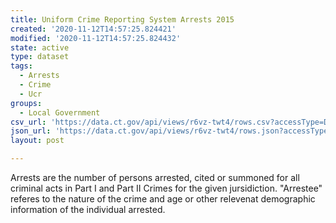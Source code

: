 ```yaml
---
title: Uniform Crime Reporting System Arrests 2015
created: '2020-11-12T14:57:25.824421'
modified: '2020-11-12T14:57:25.824432'
state: active
type: dataset
tags:
  - Arrests
  - Crime
  - Ucr
groups:
  - Local Government
csv_url: 'https://data.ct.gov/api/views/r6vz-twt4/rows.csv?accessType=DOWNLOAD'
json_url: 'https://data.ct.gov/api/views/r6vz-twt4/rows.json?accessType=DOWNLOAD'
layout: post

---
```

Arrests are the number of persons arrested, cited or summoned for all criminal acts in Part I and Part II Crimes for the given jursidiction. "Arrestee" referes to the nature of the crime and age or other relevenat demographic information of the individual arrested.

